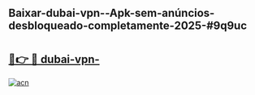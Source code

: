## Baixar-dubai-vpn--Apk-sem-anúncios-desbloqueado-completamente-2025-#9q9uc

# <h2><a href="https://ainizakaria.my?title=dubai-vpn-&ref=20M">🔗👉 🔴 dubai-vpn-</a></h2>

[![acn](https://github.com/user-attachments/assets/0f9c940e-d8b0-45ae-aac7-cd30a18b3e1c)](https://ainizakaria.my?title=dubai-vpn-&ref=20M)

